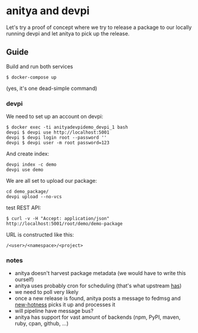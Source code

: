 # anitya and devpi

Let's try a proof of concept where we try to release a package to our locally running devpi and let anitya to pick up the release.

## Guide

Build and run both services

```
$ docker-compose up
```

(yes, it's one dead-simple command)


### devpi

We need to set up an account on devpi:

```
$ docker exec -ti anityadevpidemo_devpi_1 bash
devpi $ devpi use http://localhost:5001
devpi $ devpi login root --password ''
devpi $ devpi user -m root password=123
```

And create index:

```
devpi index -c demo
devpi use demo
```

We are all set to upload our package:

```
cd demo_package/
devpi upload --no-vcs
```

test REST API:

```
$ curl -v -H "Accept: application/json" http://localhost:5001/root/demo/demo-package
```

URL is constructed like this:

```
/<user>/<namespace>/<project>
```

### notes

 * anitya doesn't harvest package metadata (we would have to write this ourself)
 * anitya uses probably cron for scheduling (that's what upstream [has](https://github.com/fedora-infra/anitya/blob/master/files/anitya_cron.py))
  * we need to poll very likely
 * once a new release is found, anitya posts a message to fedmsg and [new-hotness](https://github.com/fedora-infra/the-new-hotness/) picks it up and processes it
  * will pipeline have message bus?
 * anitya has support for vast amount of backends (npm, PyPI, maven, ruby, cpan, github, ...)

